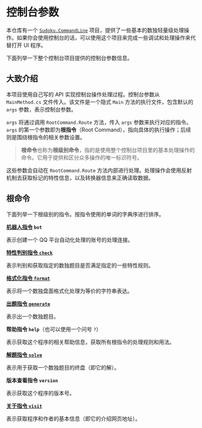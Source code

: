 # 控制台参数

本仓库有一个 [`Sudoku.CommandLine`](https://github.com/SunnieShine/Sudoku/tree/main/src/Sudoku.CommandLine) 项目，提供了一些基本的数独轻量级处理操作。如果你会使用控制台的话，可以使用这个项目来完成一些调试和处理操作来代替打开 UI 程序。

下面列举一下整个控制台项目提供的控制台参数信息。

## 大致介绍

本项目使用自己写的 API 实现控制台操作处理过程。控制台参数从 `MainMethod.cs` 文件传入。该文件是一个隐式 `Main` 方法的执行文件，包含默认的 `args` 参数，表示控制台参数。

`args` 将通过调用 `RootCommand.Route` 方法，传入 `args` 参数来执行对应的指令。`args` 的第一个参数即为**根指令**（Root Command），指向具体的执行操作；后续则是围绕根指令的相关参数设置。

> **根命令**也称为**根级别命令**，指的是使用整个控制台项目里的基本处理操作的命令。它用于提供和区分众多操作的唯一标识符号。

这些参数会自动在 `RootCommand.Route` 方法内部进行处理。处理操作会使用反射机制去获取标记的特性信息，以及转换器信息来正确读取数据。

## 根命令

下面列举一下根级别的指令。按指令使用的单词的字典序进行排序。

**[机器人指令](root-commands/bot) `bot`**

表示创建一个 QQ 平台自动化处理的账号的处理连接。

[**特性判别指令 `check`**](root-commands/check)

表示判别和获取指定的数独题目是否满足指定的一些特性规则。

[**格式化指令 `format`**](root-commands/format)

表示将一个数独盘面格式化处理为等价的字符串表达。

[**出题指令 `generate`**](root-commands/generate)

表示出一个数独题目。

**帮助指令 `help`**（也可以使用一个问号 `?`）

表示获取这个程序的相关帮助信息，获取所有根指令的处理规则和用法。

[**解题指令 `solve`**](root-commands/solve)

表示用于获取一个数独题目的终盘（即它的解）。

**版本查看指令 `version`**

表示获取这个程序的版本号。

[**关于指令 `visit`**](root-commands/visit)

表示获取程序和作者的基本信息（即它的介绍网页地址）。
